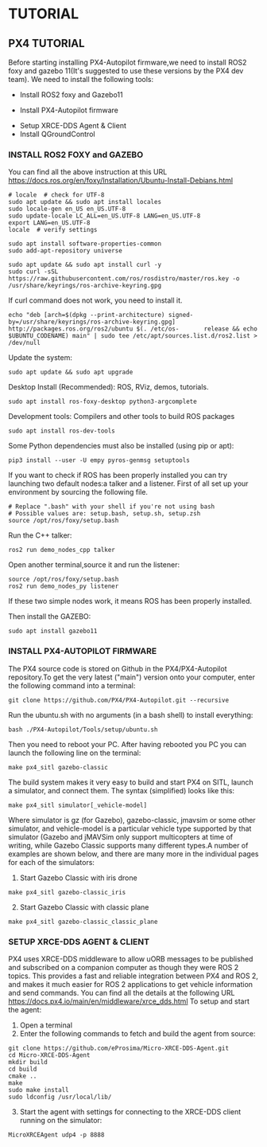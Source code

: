 # TUTORIAL
## PX4 TUTORIAL
Before starting installing PX4-Autopilot firmware,we need to install ROS2 foxy and gazebo 11(It's suggested to use these versions by the PX4 dev team).
We need to install the following tools:
- Install ROS2 foxy and Gazebo11
* Install PX4-Autopilot firmware
+ Setup XRCE-DDS Agent & Client
+ Install QGroundControl

### INSTALL ROS2 FOXY and GAZEBO
  You can find all the above instruction at this URL https://docs.ros.org/en/foxy/Installation/Ubuntu-Install-Debians.html 
  ```
# locale  # check for UTF-8
  sudo apt update && sudo apt install locales
  sudo locale-gen en_US en_US.UTF-8
  sudo update-locale LC_ALL=en_US.UTF-8 LANG=en_US.UTF-8
  export LANG=en_US.UTF-8
  locale  # verify settings
  ```
  ```
  sudo apt install software-properties-common
  sudo add-apt-repository universe
  ```
  ```
  sudo apt update && sudo apt install curl -y
  sudo curl -sSL https://raw.githubusercontent.com/ros/rosdistro/master/ros.key -o /usr/share/keyrings/ros-archive-keyring.gpg
  ```
  If curl command does not work, you need to install it.
  ```
  echo "deb [arch=$(dpkg --print-architecture) signed-by=/usr/share/keyrings/ros-archive-keyring.gpg] http://packages.ros.org/ros2/ubuntu $(. /etc/os-       release && echo $UBUNTU_CODENAME) main" | sudo tee /etc/apt/sources.list.d/ros2.list > /dev/null
  ```
  Update the system:
  ```
  sudo apt update && sudo apt upgrade
  ```
  Desktop Install (Recommended): ROS, RViz, demos, tutorials.
  ```
  sudo apt install ros-foxy-desktop python3-argcomplete
  ```
  Development tools: Compilers and other tools to build ROS packages
   ```
   sudo apt install ros-dev-tools
   ```
  Some Python dependencies must also be installed (using pip or apt):
  ```
  pip3 install --user -U empy pyros-genmsg setuptools
  ```
  If you want to check if ROS has been properly installed you can try launching two default nodes:a talker and a listener.
  First of all set up your environment by sourcing the following file.
  ```
  # Replace ".bash" with your shell if you're not using bash
  # Possible values are: setup.bash, setup.sh, setup.zsh
  source /opt/ros/foxy/setup.bash
  ```
  Run the C++ talker:
  ```
  ros2 run demo_nodes_cpp talker
  ```
  Open another terminal,source it and run the listener:
  ```
  source /opt/ros/foxy/setup.bash
  ros2 run demo_nodes_py listener
  ```
  If these two simple nodes work, it means ROS has been properly installed.
  
  Then install the GAZEBO:
  ```
  sudo apt install gazebo11
  ```
  
  ### INSTALL PX4-AUTOPILOT FIRMWARE
  
  The PX4 source code is stored on Github in the PX4/PX4-Autopilot repository.To get the very latest ("main") version onto your computer, enter the           following command into a terminal:
  ```
  git clone https://github.com/PX4/PX4-Autopilot.git --recursive
  ```
  Run the ubuntu.sh with no arguments (in a bash shell) to install everything:
  ```
  bash ./PX4-Autopilot/Tools/setup/ubuntu.sh
  ```
  Then you need to reboot your PC.
  After having rebooted you PC you can launch the following line on the terminal:
  ```
  make px4_sitl gazebo-classic
  ```
  The build system makes it very easy to build and start PX4 on SITL, launch a simulator, and connect them. The syntax (simplified) looks like this:
  ```
  make px4_sitl simulator[_vehicle-model]
  ```
  Where simulator is gz (for Gazebo), gazebo-classic, jmavsim or some other simulator, and vehicle-model is a particular vehicle type supported by that       simulator (Gazebo and jMAVSim only support multicopters at time of writing, while Gazebo Classic supports many different types.A number of examples are     shown below, and there are many more in the individual pages for each of the simulators:
  1. Start Gazebo Classic with iris drone
  ```
  make px4_sitl gazebo-classic_iris
  ```
  2. Start Gazebo Classic with classic plane
  ```
  make px4_sitl gazebo-classic_classic_plane
  ```
  ### SETUP XRCE-DDS AGENT & CLIENT
  PX4 uses XRCE-DDS middleware to allow uORB messages to be published and subscribed on a companion computer as though they were ROS 2 topics. This           provides a fast and reliable integration between PX4 and ROS 2, and makes it much easier for ROS 2 applications to get vehicle information and send         commands. You can find all the details at the following URL https://docs.px4.io/main/en/middleware/xrce_dds.html
  To setup and start the agent:
  1. Open a terminal
  2. Enter the following commands to fetch and build the agent from source:
  ```
  git clone https://github.com/eProsima/Micro-XRCE-DDS-Agent.git
  cd Micro-XRCE-DDS-Agent
  mkdir build
  cd build
  cmake ..
  make
  sudo make install
  sudo ldconfig /usr/local/lib/
  ```
  3. Start the agent with settings for connecting to the XRCE-DDS client running on the simulator:
   ```
   MicroXRCEAgent udp4 -p 8888
   ```
